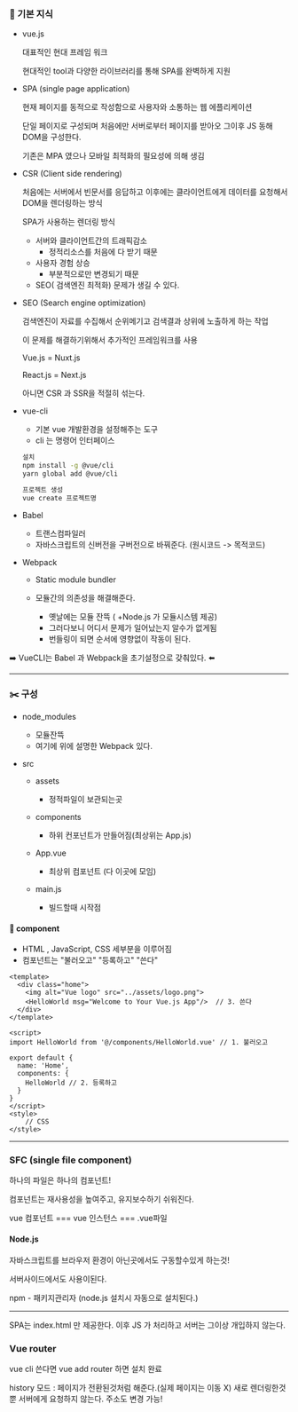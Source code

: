 ### :baby_chick: 기본 지식

- vue.js

  대표적인 현대 프레임 워크

  현대적인 tool과 다양한 라이브러리를 통해 SPA를 완벽하게 지원

- SPA (single page application)

  현재 페이지를 동적으로 작성함으로 사용자와 소통하는 웹 에플리케이션

  단일 페이지로 구성되며 처음에만 서버로부터 페이지를 받아오 그이후 JS 동해 DOM을 구성한다.

  기존은 MPA 였으나 모바일 최적화의 필요성에 의해 생김

- CSR (Client side rendering)

  처음에는 서버에서 빈문서를 응답하고 이후에는 클라이언트에게 데이터를 요청해서 DOM을 렌더링하는 방식

  SPA가 사용하는 렌더링 방식

  - 서버와 클라이언트간의 트래픽감소
    - 정적리소스를 처음에 다 받기 때문
  - 사용자 경험 상승
    - 부분적으로만 변경되기 때문
  - SEO( 검색엔진 최적화) 문제가 생길 수 있다.

- SEO (Search engine optimization)

  검색엔진이 자료를 수집해서 순위메기고 검색결과 상위에 노출하게 하는 작업

  이 문제를 해결하기위해서 추가적인 프레임워크를 사용

  Vue.js = Nuxt.js

  React.js = Next.js

  아니면 CSR 과 SSR을 적절히 섞는다.

- vue-cli

  - 기본 vue 개발환경을 설정해주는 도구
  - cli 는 명령어 인터페이스

  ```bash
  설치
  npm install -g @vue/cli
  yarn global add @vue/cli
  
  프로젝트 생성
  vue create 프로젝트명
  ```

- Babel

  - 트랜스컴파일러
  - 자바스크립트의 신버전을 구버전으로 바꿔준다. (원시코드 -> 목적코드)

- Webpack

  - Static module bundler

  - 모듈간의 의존성을 해결해준다.

    - 옛날에는 모듈 잔뜩 ( +Node.js 가 모듈시스템 제공)
    - 그러다보니 어디서 문제가 일어났는지 알수가 없게됨
    - 번들링이 되면 순서에 영향없이 작동이 된다.

    

:arrow_right: VueCLI는 Babel 과 Webpack을 초기설정으로 갖춰있다. :arrow_left:



--------------------



### :scissors: 구성

- node_modules

  - 모듈잔뜩
  - 여기에 위에 설명한 Webpack 있다.

- src

  - assets

    - 정적파일이 보관되는곳

  - components

    - 하위 컨포넌트가 만들어짐(최상위는 App.js)

  - App.vue

    - 최상위 컴포넌트 (다 이곳에 모임)

  - main.js

    - 빌드할때 시작점

    

#### :cheese: component

- HTML , JavaScript, CSS 세부분을 이루어짐
- 컴포넌트는 "불러오고" "등록하고" "쓴다"

```vue
<template>
  <div class="home">
    <img alt="Vue logo" src="../assets/logo.png">
    <HelloWorld msg="Welcome to Your Vue.js App"/>  // 3. 쓴다
  </div>
</template>

<script>
import HelloWorld from '@/components/HelloWorld.vue' // 1. 불러오고

export default {
  name: 'Home',  
  components: {
    HelloWorld // 2. 등록하고
  }
}
</script>
<style>
    // CSS
</style>
```



---------------



### SFC (single file component)

하나의 파일은 하나의 컴포넌트!

컴포넌트는 재사용성을 높여주고, 유지보수하기 쉬워진다.



vue 컴포넌트 === vue 인스턴스 === .vue파일



#### Node.js

자바스크립트를 브라우저 환경이 아닌곳에서도 구동할수있게 하는것!

서버사이드에서도 사용이된다.

npm - 패키지관리자 (node.js 설치시 자동으로 설치된다.)



-----------------------



SPA는 index.html 만 제공한다. 이후 JS 가 처리하고 서버는 그이상 개입하지 않는다.

### Vue router

vue cli 쓴다면 vue add router 하면 설치 완료

history 모드 : 페이지가 전환된것처럼 해준다.(실제 페이지는 이동 X) 새로 렌더링한것뿐 서버에게 요청하지 않는다. 주소도 변경 가능!

